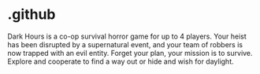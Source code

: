# .github
Dark Hours is a co-op survival horror game for up to 4 players. Your heist has been disrupted by a supernatural event, and your team of robbers is now trapped with an evil entity. Forget your plan, your mission is to survive. Explore and cooperate to find a way out or hide and wish for daylight.
